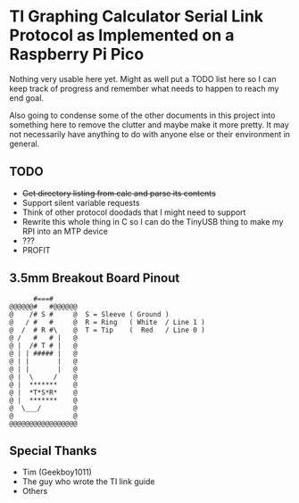 TI Graphing Calculator Serial Link Protocol as Implemented on a Raspberry Pi Pico
=================================================================================

Nothing very usable here yet. Might as well put a TODO list here so I can keep
track of progress and remember what needs to happen to reach my end goal.

Also going to condense some of the other documents in this project into something
here to remove the clutter and maybe make it more pretty. It may not necessarily
have anything to do with anyone else or their environment in general.

TODO
----

* ~~Get directory listing from calc and parse its contents~~
* Support silent variable requests
* Think of other protocol doodads that I might need to support
* Rewrite this whole thing in C so I can do the TinyUSB thing to make my RPI into an MTP device
* ???
* PROFIT

3.5mm Breakout Board Pinout
---------------------------

          #===#
    @@@@@@#   #@@@@@@
    @    /# S #     @  S = Sleeve ( Ground )
    @   / #   #     @  R = Ring   ( White  / Line 1 )
    @  /  # R #\    @  T = Tip    (  Red   / Line 0 )
    @ /   #   # |   @
    @ |  /# T # |   @
    @ | | ##### |   @
    @ | |       |   @
    @ | |       |   @
    @ |  \     /    @
    @ |  *******    @
    @ |  *T*S*R*    @
    @ |  *******    @
    @  \___/        @
    @               @
    @@@@@@@@@@@@@@@@@

Special Thanks
--------------

* Tim (Geekboy1011)
* The guy who wrote the TI link guide
* Others
